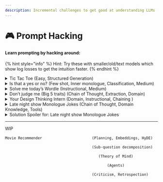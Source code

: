 ```yaml
---
description: Incremental challenges to get good at understanding LLMs
---
```


# 🎮 Prompt Hacking

#### Learn prompting by hacking around:

{% hint style="info" %}
Hint: Try these with smaller/old/text models which show log losses to get the intuition faster.
{% endhint %}

<details>

<summary>Tic Tac Toe                                                      (Easy, Structured Generation)</summary>

Chatgpt free version itself can play tic tac toe. But prompt the bot that wont lose but Draws or Wins if you make a mistake.

* First move will be from Human.
* Add explainability of why the bot made that move.

</details>

<details>

<summary>Is that a yes or no?                             (Few shot, Inner monologue, Classification, Medium)</summary>



Examples the prompt should work on

```python
Q: Do you have a car?
R: I bought a green Austin-Healey 3000 last week.
```

```python
Q: Are you going to pick up the blue block?
R: The blue block is sticky
```

```python
Q: Is Mark here
R: His daughter has the measles
```

```python
Q: Do you have Netflix or Prime?
R: I have Hotstar
```

```python
Q: Do you want to hear that story?
R: ️😍
```

Solution inspiration

* spoiler ahead:

<!---->

* [https://aclanthology.org/W94-0322.pdf](https://aclanthology.org/W94-0322.pdf) or a longer version by same authors: [https://aclanthology.org/J99-3004.pdf](https://aclanthology.org/J99-3004.pdf)

</details>

<details>

<summary>Solve me today’s Wordle                               (Instructional, Medium)</summary>

To keep it more challenging try to do with as many less examples as possible or using smaller models than 3.5 turbo

[Wordle - A daily word game](https://www.nytimes.com/games/wordle/index.html)

(DM for solution)

</details>

<details>

<summary>Don’t judge me (Big 5 traits)                     (Chain of Thought, Extraction, Domain)</summary>

If we give a dialogue between two persons that is sufficient enough to extract all 5 traits, write a prompt that can map the persons into their respective 3 scale likert Big 5 traits

Example:

John:

Openness: Low

Conscientiousness: High

Extraversion: Neutral

Agreeableness: Low

Neuroticism: Unsure

</details>

<details>

<summary>Your Design Thinking Intern                        (Domain, Instructional, Chaining )      </summary>

If we give couple user problem statements, like:

```python
Customer 1: The power button on my phone is broken. The warranty is still valid.
Customer 2: My display stopped working.
Customer 3: The customer service rep didn't answer my email.
Customer 4: Every time I call customer support I get no answer.
Customer 5: The display screen cracked and it's still under warranty.
Customer 6: My power button fell off the phone. That's ridiculous.
Customer 7: I'm so frustrated with this company.
Customer 8: When I use the power button too much, it stops working.
```

follow design thinking ideas loosely to come up with **a list of solutions** ranked using any product prioritisation framework.

Bonus: Do one day version, one week version and 11 star rating versionn for each problem.

![](<../.gitbook/assets/image (13).png>)

_Note: Doesn't have to generate working brilliant ideas, just learn to seperate roles and context_

Spoiler: [Rough solution inspiration](https://github.com/alexchaomander/SK-Recipes/tree/main/e6-design-chain/skills/DesignThinkingSkill)

</details>

<details>

<summary>Late night show Monologue Jokes             (Chain of Thought, Domain Knowledge, Tools)</summary>

Make AI write a joke given a news item

References:

* [Joke Writing Workshop Archives - Joe Toplyn](https://joetoplyn.com/category/joke-writing-workshop/)
* 6 characteristics every good monologue joke topic must have by Joe Toplyn

</details>

<details>

<summary>Solution Spoiler for: Late night show Monologue Jokes</summary>

![](<../.gitbook/assets/image (14).png>)

[https://arxiv.org/pdf/2306.13195.pdf](https://arxiv.org/pdf/2306.13195.pdf)



Tools:

[Pyphen - Hyphenation in pure Python](https://pyphen.org/)

Internet search: Niche pop cult![](<../.gitbook/assets/image (15).png>)ure, latest similar news

</details>

***

WIP

```
Movie Recommender                       (Planning, Embeddings, HyDE)
```

```
                                        (Sub-question decomposition) 
```

```
                                           (Theory of Mind)
```

```
                                               (Agents)
```

```
                                        (Criticism, Retrospection)
```
